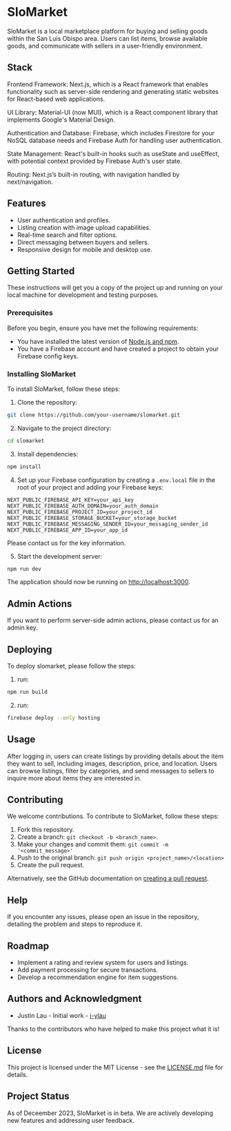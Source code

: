 # SloMarket

SloMarket is a local marketplace platform for buying and selling goods within the San Luis Obispo area. Users can list items, browse available goods, and communicate with sellers in a user-friendly environment.

## Stack

Frontend Framework: Next.js, which is a React framework that enables functionality such as server-side rendering and generating static websites for React-based web applications.

UI Library: Material-UI (now MUI), which is a React component library that implements Google's Material Design.

Authentication and Database: Firebase, which includes Firestore for your NoSQL database needs and Firebase Auth for handling user authentication.

State Management: React's built-in hooks such as useState and useEffect, with potential context provided by Firebase Auth's user state.

Routing: Next.js’s built-in routing, with navigation handled by next/navigation. 


## Features

- User authentication and profiles.
- Listing creation with image upload capabilities.
- Real-time search and filter options.
- Direct messaging between buyers and sellers.
- Responsive design for mobile and desktop use.

## Getting Started

These instructions will get you a copy of the project up and running on your local machine for development and testing purposes.

### Prerequisites

Before you begin, ensure you have met the following requirements:

- You have installed the latest version of [Node.js and npm](https://nodejs.org/en/).
- You have a Firebase account and have created a project to obtain your Firebase config keys.

### Installing SloMarket

To install SloMarket, follow these steps:

1. Clone the repository:
```bash
git clone https://github.com/your-username/slomarket.git
```

2. Navigate to the project directory:
```bash
cd slomarket
```

3. Install dependencies:
```bash
npm install
```

4. Set up your Firebase configuration by creating a `.env.local` file in the root of your project and adding your Firebase keys: 
```env
NEXT_PUBLIC_FIREBASE_API_KEY=your_api_key
NEXT_PUBLIC_FIREBASE_AUTH_DOMAIN=your_auth_domain
NEXT_PUBLIC_FIREBASE_PROJECT_ID=your_project_id
NEXT_PUBLIC_FIREBASE_STORAGE_BUCKET=your_storage_bucket
NEXT_PUBLIC_FIREBASE_MESSAGING_SENDER_ID=your_messaging_sender_id
NEXT_PUBLIC_FIREBASE_APP_ID=your_app_id
```

Please contact us for the key information. 

5. Start the development server:
```bash
npm run dev
```

The application should now be running on [http://localhost:3000](http://localhost:3000).

## Admin Actions

If you want to perform server-side admin actions, please contact us for an admin key. 

## Deploying 

To deploy slomarket, please follow the steps: 

1. run: 
```bash
npm run build
```

2. run: 
```bash
firebase deploy --only hosting
```

## Usage

After logging in, users can create listings by providing details about the item they want to sell, including images, description, price, and location. Users can browse listings, filter by categories, and send messages to sellers to inquire more about items they are interested in.

## Contributing

We welcome contributions. To contribute to SloMarket, follow these steps:

1. Fork this repository.
2. Create a branch: `git checkout -b <branch_name>`.
3. Make your changes and commit them: `git commit -m '<commit_message>'`
4. Push to the original branch: `git push origin <project_name>/<location>`
5. Create the pull request.

Alternatively, see the GitHub documentation on [creating a pull request](https://help.github.com/articles/creating-a-pull-request/).

## Help

If you encounter any issues, please open an issue in the repository, detailing the problem and steps to reproduce it.

## Roadmap

- Implement a rating and review system for users and listings.
- Add payment processing for secure transactions.
- Develop a recommendation engine for item suggestions.

## Authors and Acknowledgment

- Justin Lau - Initial work - [j-ylau](https://github.com/j-ylau)

Thanks to the contributors who have helped to make this project what it is!

## License

This project is licensed under the MIT License - see the [LICENSE.md](LICENSE) file for details.

## Project Status

As of Deceember 2023, SloMarket is in beta. We are actively developing new features and addressing user feedback.



